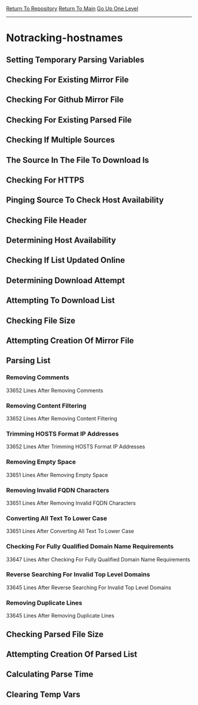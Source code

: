 [Return To Repository](https://github.com/deathbybandaid/piholeparser/)
[Return To Main](https://github.com/deathbybandaid/piholeparser/blob/master/RecentRunLogs/Mainlog.md)
[Go Up One Level](https://github.com/deathbybandaid/piholeparser/blob/master/RecentRunLogs/TopLevelScripts/30-Processing-Blacklists.md)
____________________________________
# Notracking-hostnames
## Setting Temporary Parsing Variables
## Checking For Existing Mirror File
## Checking For Github Mirror File
## Checking For Existing Parsed File
## Checking If Multiple Sources
## The Source In The File To Download Is
## Checking For HTTPS
## Pinging Source To Check Host Availability
## Checking File Header
## Determining Host Availability
## Checking If List Updated Online
## Determining Download Attempt
## Attempting To Download List
## Checking File Size
## Attempting Creation Of Mirror File
## Parsing List
### Removing Comments
33652 Lines After Removing Comments
### Removing Content Filtering
33652 Lines After Removing Content Filtering
### Trimming HOSTS Format IP Addresses
33652 Lines After Trimming HOSTS Format IP Addresses
### Removing Empty Space
33651 Lines After Removing Empty Space
### Removing Invalid FQDN Characters
33651 Lines After Removing Invalid FQDN Characters
### Converting All Text To Lower Case
33651 Lines After Converting All Text To Lower Case
### Checking For Fully Qualified Domain Name Requirements
33647 Lines After Checking For Fully Qualified Domain Name Requirements
### Reverse Searching For Invalid Top Level Domains
33645 Lines After Reverse Searching For Invalid Top Level Domains
### Removing Duplicate Lines
33645 Lines After Removing Duplicate Lines
## Checking Parsed File Size
## Attempting Creation Of Parsed List
## Calculating Parse Time
## Clearing Temp Vars
